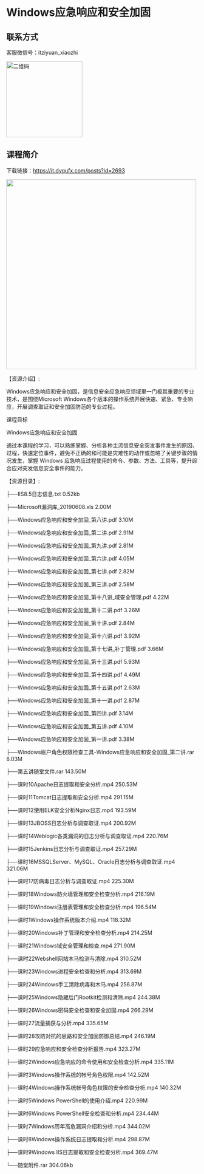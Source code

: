 # Windows应急响应和安全加固

## 联系方式

客服微信号：itziyuan_xiaozhi

<img src="https://ziyuanyun.oss-cn-guangzhou.aliyuncs.com/common/20240614073449/666b82192834a.jpg" width="200" height="200" alt="二维码">

## 课程简介

下载链接：https://it.dyqufx.com/posts?id=2693

<img src="https://ziyuanyun.oss-cn-guangzhou.aliyuncs.com/yun/20240515184224/6644919048da2.jpg" width="500" alt="">

  【资源介绍】:

 Windows应急响应和安全加固，是信息安全应急响应领域里一门极其重要的专业技术，是围绕Microsoft Windows各个版本的操作系统开展快速、紧急、专业响应，开展调查取证和安全加固防范的专业过程。

 课程目标

 Windows应急响应和安全加固



 通过本课程的学习，可以熟练掌握、分析各种主流信息安全突发事件发生的原因、过程，快速定位事件，避免不正确的和可能是灾难性的动作或忽略了关键步骤的情况发生，掌握 Windows 应急响应过程使用的命令、参数、方法、工具等，提升综合应对突发信息安全事件的能力。

 【资源目录】:

 ├──IIS8.5日志信息.txt 0.52kb

 ├──Microsoft漏洞库_20190608.xls 2.00M

 ├──Windows应急响应和安全加固_第八讲.pdf 3.10M

 ├──Windows应急响应和安全加固_第二讲.pdf 2.91M

 ├──Windows应急响应和安全加固_第九讲.pdf 2.81M

 ├──Windows应急响应和安全加固_第六讲.pdf 4.05M

 ├──Windows应急响应和安全加固_第七讲.pdf 2.82M

 ├──Windows应急响应和安全加固_第三讲.pdf 2.58M

 ├──Windows应急响应和安全加固_第十八讲_域安全管理.pdf 4.22M

 ├──Windows应急响应和安全加固_第十二讲.pdf 3.26M

 ├──Windows应急响应和安全加固_第十讲.pdf 2.84M

 ├──Windows应急响应和安全加固_第十六讲.pdf 3.92M

 ├──Windows应急响应和安全加固_第十七讲_补丁管理.pdf 3.66M

 ├──Windows应急响应和安全加固_第十三讲.pdf 5.93M

 ├──Windows应急响应和安全加固_第十四讲.pdf 4.49M

 ├──Windows应急响应和安全加固_第十五讲.pdf 2.63M

 ├──Windows应急响应和安全加固_第十一讲.pdf 2.87M

 ├──Windows应急响应和安全加固_第四讲.pdf 3.14M

 ├──Windows应急响应和安全加固_第五讲.pdf 4.10M

 ├──Windows应急响应和安全加固_第一讲.pdf 3.38M

 ├──Windows帐户角色权限检查工具-Windows应急响应和安全加固_第二讲.rar 8.03M

 ├──第五讲随堂文件.rar 143.50M

 ├──课时10Apache日志提取和安全分析.mp4 250.53M

 ├──课时11Tomcat日志提取和安全分析.mp4 291.15M

 ├──课时12使用ELK安全分析Nginx日志.mp4 193.59M

 ├──课时13JBOSS日志分析与调查取证.mp4 200.92M

 ├──课时14Weblogic各类漏洞的日志分析与调查取证.mp4 220.76M

 ├──课时15Jenkins日志分析与调查取证.mp4 257.29M

 ├──课时16MSSQLServer、MySQL、Oracle日志分析与调查取证.mp4 321.06M

 ├──课时17防病毒日志分析与调查取证.mp4 225.30M

 ├──课时18Windows防火墙管理和安全检查分析.mp4 216.19M

 ├──课时19Windows注册表管理和安全检查分析.mp4 196.54M

 ├──课时1Windows操作系统版本介绍.mp4 118.32M

 ├──课时20Windows补丁管理和安全检查分析.mp4 214.25M

 ├──课时21Windows域安全管理和检查.mp4 271.90M

 ├──课时22Webshell网站木马检测与清除.mp4 310.52M

 ├──课时23Windows进程安全检查和分析.mp4 313.69M

 ├──课时24Windows手工清除病毒和木马.mp4 256.87M

 ├──课时25Windows隐藏后门Rootkit检测和清除.mp4 244.38M

 ├──课时26Windows密码安全检查和安全加固.mp4 266.29M

 ├──课时27流量捕获与分析.mp4 335.65M

 ├──课时28攻防对抗的思路和安全加固防御总结.mp4 246.19M

 ├──课时29应急响应和安全检查分析报告.mp4 323.27M

 ├──课时2Windows应急响应的命令使用和安全检查分析.mp4 335.11M

 ├──课时3Windows操作系统的帐号角色权限.mp4 142.52M

 ├──课时4Windows操作系统帐号角色权限的安全检查分析.mp4 140.32M

 ├──课时5Windows PowerShell的使用介绍.mp4 220.99M

 ├──课时6Windows PowerShell安全检查和分析.mp4 234.44M

 ├──课时7Windows历年高危漏洞介绍和分析.mp4 344.02M

 ├──课时8Windows操作系统日志提取和分析.mp4 298.87M

 ├──课时9Windows IIS日志提取和安全检查分析.mp4 369.47M

 └──随堂附件.rar 304.06kb

  